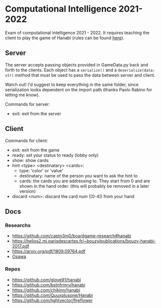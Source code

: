# Computational Intelligence 2021-2022

Exam of computational intelligence 2021 - 2022. It requires teaching the client to play the game of Hanabi (rules can be found [here](https://www.spillehulen.dk/media/102616/hanabi-card-game-rules.pdf)).

## Server

The server accepts passing objects provided in GameData.py back and forth to the clients.
Each object has a `serialize()` and a `deserialize(data: str)` method that must be used to pass the data between server and client.

Watch out! I'd suggest to keep everything in the same folder, since serialization looks dependent on the import path (thanks Paolo Rabino for letting me know).

Commands for server:

- exit: exit from the server

## Client

Commands for client:

- exit: exit from the game
- ready: set your status to ready (lobby only)
- show: show cards
- hint \<type> \<destinatary> \<cards>:
  - type: 'color' or 'value'
  - destinatary: name of the person you want to ask the hint to
  - cards: the cards you are addressing to. They start from 0 and are shown in the hand order. (this will probably be removed in a later version)
- discard \<num>: discard the card _num_ (\[0-4]) from your hand

## Docs

### Researchs

- https://github.com/captn3m0/boardgame-research#hanabi
- https://helios2.mi.parisdescartes.fr/~bouzy/publications/bouzy-hanabi-2017.pdf
- https://arxiv.org/pdf/1809.09764.pdf
- [Osawa](https://aaai.org/ocs/index.php/WS/AAAIW15/paper/view/10167/10193)

### Repos

- https://github.com/giove91/hanabi
- https://github.com/bstnfrmry/hanabi
- https://github.com/chikinn/hanabi
- https://github.com/Quuxplusone/Hanabi
- https://github.com/lightvector/fireflower
